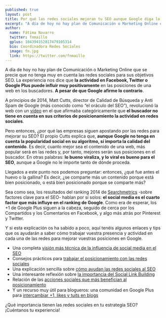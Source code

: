 ```yaml
---
published: true
layout: post
title: Por qué las redes sociales mejoran tu SEO aunque Google diga lo contrario
excerpt: "A día de hoy no hay plan de Comunicación o Marketing Online que se precie que no tenga muy en cuenta las redes sociales para sus objetivos SEO. La experiencia nos dice que la actividad en Facebook, Twitter o Google Plus puede influir muy positivamente en las posiciones de una web en los buscadores. A pesar de que Google afirme lo contrario."
author:
  name: Fátima Navarro
  twitter: fnmaillo
  gplus: 104394152817479105314 
  bio: Coordinadora Redes Sociales
  image: fn.jpg
  link: https://twitter.com/fnmaillo
---
```

A día de hoy no hay plan de Comunicación o Marketing Online que se precie que no tenga muy en cuenta las redes sociales para sus objetivos SEO. La experiencia nos dice que **la actividad en Facebook, Twitter o Google Plus puede influir muy positivamente** en las posiciones de una web en los buscadores. **A pesar de que Google afirme lo contrario**.

A principios de 2014, Matt Cutts, director de Calidad de Búsqueda y Anti Spam de Google (más conocido como “el oráculo del SEO”), revolucionó la web con un [vídeo](https://www.youtube.com/watch?v=udqtSM-6QbQ) en el que afirmaba categóricamente que **el buscador no tiene en cuenta en sus criterios de posicionamiento la actividad en redes sociales**.

Pero entonces, ¿por qué las empresas siguen apostando por las redes para mejorar su SEO? El propio Cutts explica que, **aunque Google no tenga en cuenta la popularidad social en su algoritmo, sí importa la calidad del contenido**. Es decir, cuanto mejor sea el contenido de una web, más popular será en las redes y, por tanto, mejores serán sus posiciones en el buscador. En otras palabras: **lo bueno viraliza, y lo viral es bueno para el SEO**, aunque a Google no le importe tanto de dónde proceda.

Llegados a este punto nos podemos preguntar: entonces, ¿qué fue antes el huevo o la gallina? Es decir, ¿se comparte más un contenido porque está bien posicionado, o está bien posicionado porque se comparte más?

Sea como sea, los resultados del ranking 2014 de [Searchmetrics](http://www.searchmetrics.com/en/knowledge-base/ranking-factors/) -sobre factores clave para el SEO- hablan por sí solos: **el social media es el cuarto factor que más influye en el ranking de Google**. Como era de esperar, los +1 de Google Plus siguen a la cabeza, seguido de cerca por los Compartidos y los Comentarios en Facebook, y algo más atrás por Pinterest y Twitter.

Y si esta explicación os ha sabido a poco, aquí tenéis algunos enlaces y tips que os ayudarán a saber cómo trabajar vuestra presencia y actividad en cada una de las redes para mejorar vuestras posiciones en Google.

* Una completa [visión más técnica de la influencia de social media en el SEO](http://www.consultoriainnova.com/blog/facebook/las-redes-sociales-son-un-factor-clave-para-el-posicionamiento-seo/)
* Consejos prácticos para [trabajar el posicionamiento con las redes sociales](http://socialwithit.com/social-media/influencia-de-redes-sociales-en-seo/)
* Una explicación sencilla sobre [cómo ayudan las redes sociales al SEO](http://www.pedronovellon.com/como-influye-redes-sociales-en-el-seo/)
* Una interesante reflexión sobre [la importancia del Social Link Building](http://www.contunegocio.es/marketing/como-influyen-las-redes-sociales-en-el-seo/)
* Relación de las [acciones sociales que más benefician al posicionamiento](http://neotrix.es/como-influyen-las-redes-sociales-en-el-posicionamiento)
* Y un recurso muy útil para blogueros: una comunidad en Google Plus para [intercambiar +1, likes y tuits en blogs](https://plus.google.com/u/0/communities/101314222973404059766)

¿Qué importancia tienen las redes sociales en tu estrategia SEO? ¡Cuéntanos tu experiencia!